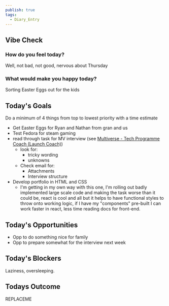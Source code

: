 ```yaml
---
publish: true
tags:
  - Diary_Entry
---
```


## Vibe Check

### How do you feel today?
Well, not bad, not good, nervous about Thursday

### What would make you happy today?
Sorting Easter Eggs out for the kids

## Today's Goals
Do a minimum of 4 things from top to lowest priority with a time estimate

- Get Easter Eggs for Ryan and Nathan from gran and us
- Test Fedora for steam gaming
- read through task for MV interview (see [Multiverse - Tech Programme Coach (Launch Coach)](../../../Job%20Seeking/Applications/Multiverse%20-%20Tech%20Programme%20Coach%20(Launch%20Coach).md))
	- look for: 
		- tricky wording
		- unknowns
	- Check email for:
		- Attachments
		- Interview structure
- Develop portfolio in HTML and CSS
	- I'm getting in my own way with this one, I'm rolling out badly implemented large scale code and making the task worse than it could be, react is cool and all but it helps to have functional styles to throw onto working logic, if I have my "components" pre-built I can work faster in react, less time reading docs for front-end.

## Today's Opportunities
- Opp to do something nice for family
- Opp to prepare somewhat for the interview next week

## Today's Blockers
Laziness, oversleeping.

## Todays Outcome
REPLACEME